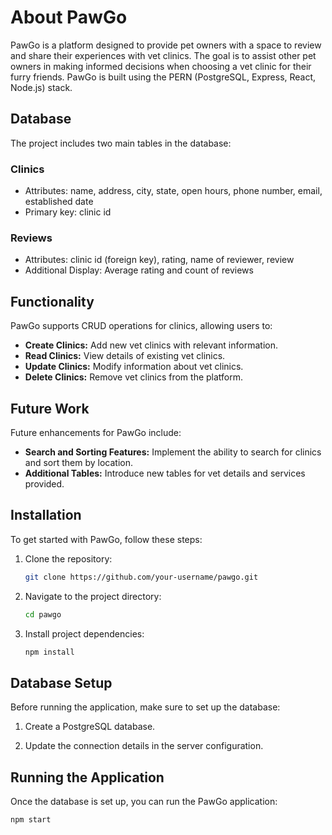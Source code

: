 # About PawGo

PawGo is a platform designed to provide pet owners with a space to review and share their experiences with vet clinics. The goal is to assist other pet owners in making informed decisions when choosing a vet clinic for their furry friends. PawGo is built using the PERN (PostgreSQL, Express, React, Node.js) stack.

## Database

The project includes two main tables in the database:

### Clinics

- Attributes: name, address, city, state, open hours, phone number, email, established date
- Primary key: clinic id

### Reviews

- Attributes: clinic id (foreign key), rating, name of reviewer, review
- Additional Display: Average rating and count of reviews

## Functionality

PawGo supports CRUD operations for clinics, allowing users to:

- **Create Clinics:** Add new vet clinics with relevant information.
- **Read Clinics:** View details of existing vet clinics.
- **Update Clinics:** Modify information about vet clinics.
- **Delete Clinics:** Remove vet clinics from the platform.

## Future Work

Future enhancements for PawGo include:

- **Search and Sorting Features:** Implement the ability to search for clinics and sort them by location.
- **Additional Tables:** Introduce new tables for vet details and services provided.

## Installation

To get started with PawGo, follow these steps:

1. Clone the repository:

    ```bash
    git clone https://github.com/your-username/pawgo.git
    ```

2. Navigate to the project directory:

    ```bash
    cd pawgo
    ```

3. Install project dependencies:

    ```bash
    npm install
    ```

## Database Setup

Before running the application, make sure to set up the database:

1. Create a PostgreSQL database.

2. Update the connection details in the server configuration.

## Running the Application

Once the database is set up, you can run the PawGo application:

```bash
npm start
